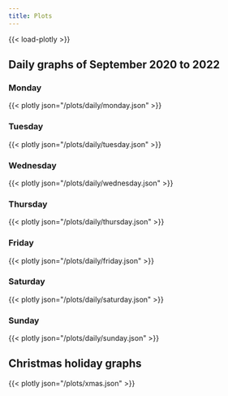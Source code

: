 ```yaml
---
title: Plots
---
```


{{< load-plotly >}}

## Daily graphs of September 2020 to 2022

### Monday

{{< plotly json="/plots/daily/monday.json" >}}

### Tuesday

{{< plotly json="/plots/daily/tuesday.json" >}}

### Wednesday

{{< plotly json="/plots/daily/wednesday.json" >}}

### Thursday

{{< plotly json="/plots/daily/thursday.json" >}}

### Friday

{{< plotly json="/plots/daily/friday.json" >}}

### Saturday

{{< plotly json="/plots/daily/saturday.json" >}}

### Sunday

{{< plotly json="/plots/daily/sunday.json" >}}

## Christmas holiday graphs

{{< plotly json="/plots/xmas.json" >}}
